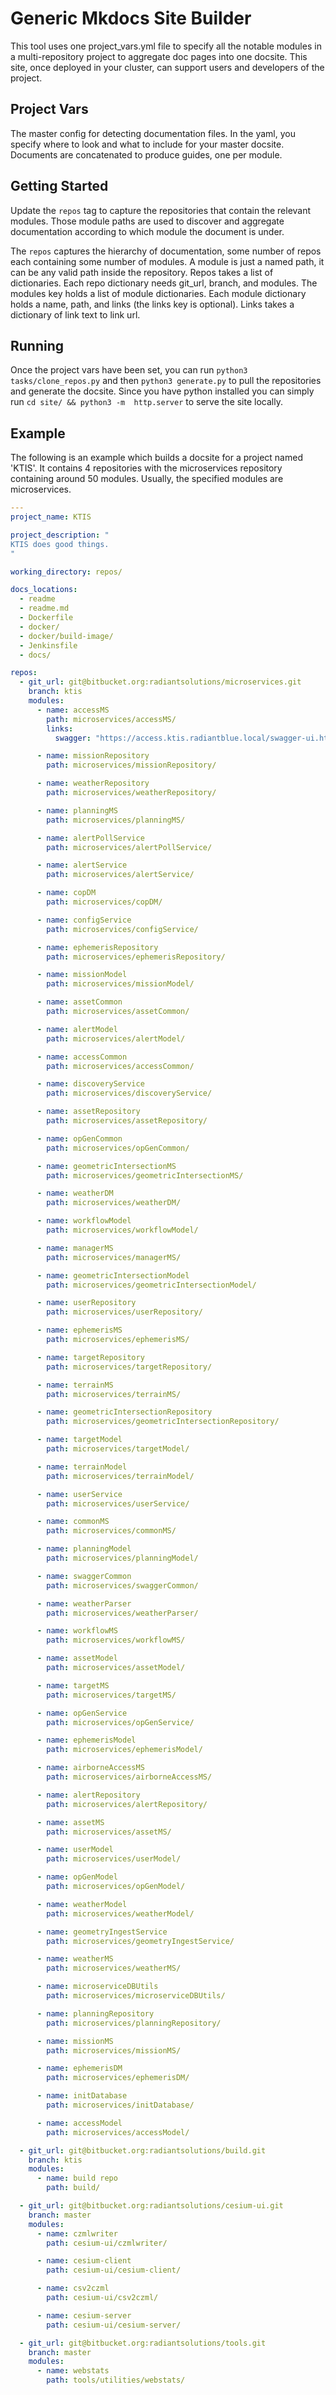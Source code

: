 # Generic Mkdocs Site Builder

This tool uses one project_vars.yml file to specify all the notable modules in a multi-repository project to aggregate 
doc pages into one docsite. This site, once deployed in your cluster, can support users and developers of the project.

## Project Vars

The master config for detecting documentation files. In the yaml, you specify where to look and what to include for your
master docsite. Documents are concatenated to produce guides, one per module.

## Getting Started

Update the `repos` tag to capture the repositories that contain the relevant modules. Those module paths are used to 
discover and aggregate documentation according to which module the document is under.

The `repos` captures the hierarchy of documentation, some number of repos each containing some number of modules. A 
module is just a named path, it can be any valid path inside the repository. Repos takes a list of dictionaries. Each 
repo dictionary needs git_url, branch, and modules. The modules key holds a list of module dictionaries. Each module 
dictionary holds a name, path, and links (the links key is optional). Links takes a dictionary of link text to link url.

## Running

Once the project vars have been set, you can run `python3 tasks/clone_repos.py` and then `python3 generate.py` to pull 
the repositories and generate the docsite. Since you have python installed you can simply run `cd site/ && python3 -m 
http.server` to serve the site locally.

## Example

The following is an example which builds a docsite for a project named 'KTIS'. It contains 4 repositories with the
microservices repository containing around 50 modules. Usually, the specified modules are microservices.

```yaml
---
project_name: KTIS

project_description: "
KTIS does good things.
"

working_directory: repos/

docs_locations:
  - readme
  - readme.md
  - Dockerfile
  - docker/
  - docker/build-image/
  - Jenkinsfile
  - docs/

repos:
  - git_url: git@bitbucket.org:radiantsolutions/microservices.git
    branch: ktis
    modules:
      - name: accessMS
        path: microservices/accessMS/
        links:
          swagger: "https://access.ktis.radiantblue.local/swagger-ui.html"

      - name: missionRepository
        path: microservices/missionRepository/

      - name: weatherRepository
        path: microservices/weatherRepository/

      - name: planningMS
        path: microservices/planningMS/

      - name: alertPollService
        path: microservices/alertPollService/

      - name: alertService
        path: microservices/alertService/

      - name: copDM
        path: microservices/copDM/

      - name: configService
        path: microservices/configService/

      - name: ephemerisRepository
        path: microservices/ephemerisRepository/

      - name: missionModel
        path: microservices/missionModel/

      - name: assetCommon
        path: microservices/assetCommon/

      - name: alertModel
        path: microservices/alertModel/

      - name: accessCommon
        path: microservices/accessCommon/

      - name: discoveryService
        path: microservices/discoveryService/

      - name: assetRepository
        path: microservices/assetRepository/

      - name: opGenCommon
        path: microservices/opGenCommon/

      - name: geometricIntersectionMS
        path: microservices/geometricIntersectionMS/

      - name: weatherDM
        path: microservices/weatherDM/

      - name: workflowModel
        path: microservices/workflowModel/

      - name: managerMS
        path: microservices/managerMS/

      - name: geometricIntersectionModel
        path: microservices/geometricIntersectionModel/

      - name: userRepository
        path: microservices/userRepository/

      - name: ephemerisMS
        path: microservices/ephemerisMS/

      - name: targetRepository
        path: microservices/targetRepository/

      - name: terrainMS
        path: microservices/terrainMS/

      - name: geometricIntersectionRepository
        path: microservices/geometricIntersectionRepository/

      - name: targetModel
        path: microservices/targetModel/

      - name: terrainModel
        path: microservices/terrainModel/

      - name: userService
        path: microservices/userService/

      - name: commonMS
        path: microservices/commonMS/

      - name: planningModel
        path: microservices/planningModel/

      - name: swaggerCommon
        path: microservices/swaggerCommon/

      - name: weatherParser
        path: microservices/weatherParser/

      - name: workflowMS
        path: microservices/workflowMS/

      - name: assetModel
        path: microservices/assetModel/

      - name: targetMS
        path: microservices/targetMS/

      - name: opGenService
        path: microservices/opGenService/

      - name: ephemerisModel
        path: microservices/ephemerisModel/

      - name: airborneAccessMS
        path: microservices/airborneAccessMS/

      - name: alertRepository
        path: microservices/alertRepository/

      - name: assetMS
        path: microservices/assetMS/

      - name: userModel
        path: microservices/userModel/

      - name: opGenModel
        path: microservices/opGenModel/

      - name: weatherModel
        path: microservices/weatherModel/

      - name: geometryIngestService
        path: microservices/geometryIngestService/

      - name: weatherMS
        path: microservices/weatherMS/

      - name: microserviceDBUtils
        path: microservices/microserviceDBUtils/

      - name: planningRepository
        path: microservices/planningRepository/

      - name: missionMS
        path: microservices/missionMS/

      - name: ephemerisDM
        path: microservices/ephemerisDM/

      - name: initDatabase
        path: microservices/initDatabase/

      - name: accessModel
        path: microservices/accessModel/

  - git_url: git@bitbucket.org:radiantsolutions/build.git
    branch: ktis
    modules:
      - name: build repo
        path: build/

  - git_url: git@bitbucket.org:radiantsolutions/cesium-ui.git
    branch: master
    modules:
      - name: czmlwriter
        path: cesium-ui/czmlwriter/

      - name: cesium-client
        path: cesium-ui/cesium-client/

      - name: csv2czml
        path: cesium-ui/csv2czml/

      - name: cesium-server
        path: cesium-ui/cesium-server/

  - git_url: git@bitbucket.org:radiantsolutions/tools.git
    branch: master
    modules:
      - name: webstats
        path: tools/utilities/webstats/
```